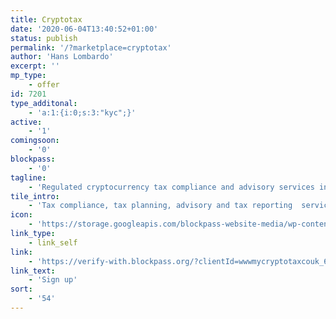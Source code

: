```yaml
---
title: Cryptotax
date: '2020-06-04T13:40:52+01:00'
status: publish
permalink: '/?marketplace=cryptotax'
author: 'Hans Lombardo'
excerpt: ''
mp_type:
    - offer
id: 7201
type_additonal:
    - 'a:1:{i:0;s:3:"kyc";}'
active:
    - '1'
comingsoon:
    - '0'
blockpass:
    - '0'
tagline:
    - 'Regulated cryptocurrency tax compliance and advisory services in United Kingdom'
tile_intro:
    - 'Tax compliance, tax planning, advisory and tax reporting  services for the cryptocurrency community in United Kingdom'
icon:
    - 'https://storage.googleapis.com/blockpass-website-media/wp-content/uploads/2020/06/cryptotax.png'
link_type:
    - link_self
link:
    - 'https://verify-with.blockpass.org/?clientId=wwwmycryptotaxcouk_671ed&serviceName=www.mycryptotax.co.uk&env=prod'
link_text:
    - 'Sign up'
sort:
    - '54'
---
```

<!DOCTYPE html PUBLIC "-//W3C//DTD HTML 4.0 Transitional//EN" "http://www.w3.org/TR/REC-html40/loose.dtd">
<?xml encoding="UTF-8">
